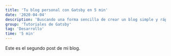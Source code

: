 ```yaml
---
title: 'Tu blog personal con Gatsby en 5 min'
date: '2020-04-04'
description: 'Buscando una forma sencilla de crear un blog simple y rápido elegí Gatsby. Mis motivos y la guía paso a paso que me habría gustado tener.'
group: 'Tutoriales de Gatsby'
tag: 'Desarrollo'
time: '5 min'
---
```


Este es el segundo post de mi blog.
